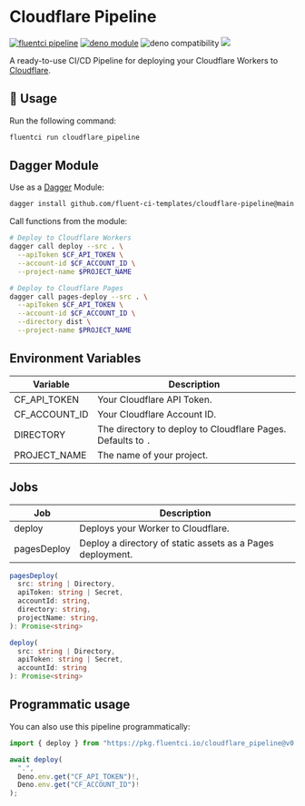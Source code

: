 # Cloudflare Pipeline

[![fluentci pipeline](https://img.shields.io/badge/dynamic/json?label=pkg.fluentci.io&labelColor=%23000&color=%23460cf1&url=https%3A%2F%2Fapi.fluentci.io%2Fv1%2Fpipeline%2Fcloudflare_pipeline&query=%24.version)](https://pkg.fluentci.io/cloudflare_pipeline)
[![deno module](https://shield.deno.dev/x/cloudflare_pipeline)](https://deno.land/x/cloudflare_pipeline)
![deno compatibility](https://shield.deno.dev/deno/^1.34)
[![](https://img.shields.io/codecov/c/gh/fluent-ci-templates/cloudflare-pipeline)](https://codecov.io/gh/fluent-ci-templates/cloudflare-pipeline)

A ready-to-use CI/CD Pipeline for deploying your Cloudflare Workers to [Cloudflare](https://cloudflare.com).

## 🚀 Usage

Run the following command:

```bash
fluentci run cloudflare_pipeline
```

## Dagger Module

Use as a [Dagger](https://dagger.io) Module:

```bash
dagger install github.com/fluent-ci-templates/cloudflare-pipeline@main
```

Call functions from the module:

```bash
# Deploy to Cloudflare Workers
dagger call deploy --src . \
  --apiToken $CF_API_TOKEN \
  --account-id $CF_ACCOUNT_ID \
  --project-name $PROJECT_NAME

# Deploy to Cloudflare Pages
dagger call pages-deploy --src . \
  --apiToken $CF_API_TOKEN \
  --account-id $CF_ACCOUNT_ID \
  --directory dist \
  --project-name $PROJECT_NAME
```

## Environment Variables

| Variable      | Description                                                  |
|---------------|--------------------------------------------------------------|
| CF_API_TOKEN  | Your Cloudflare API Token.                                   |
| CF_ACCOUNT_ID | Your Cloudflare Account ID.                                  |
| DIRECTORY     | The directory to deploy to Cloudflare Pages. Defaults to `.` |
| PROJECT_NAME  | The name of your project.                                    |

## Jobs

| Job         | Description                                                |
|-------------|------------------------------------------------------------|
| deploy      | Deploys your Worker to Cloudflare.                         |
| pagesDeploy | Deploy a directory of static assets as a Pages deployment. |

```typescript
pagesDeploy(
  src: string | Directory,
  apiToken: string | Secret,
  accountId: string,
  directory: string,
  projectName: string,
): Promise<string>

deploy(
  src: string | Directory,
  apiToken: string | Secret,
  accountId: string
): Promise<string>
```

## Programmatic usage

You can also use this pipeline programmatically:

```typescript
import { deploy } from "https://pkg.fluentci.io/cloudflare_pipeline@v0.7.4/mod.ts";

await deploy(
  ".", 
  Deno.env.get("CF_API_TOKEN")!, 
  Deno.env.get("CF_ACCOUNT_ID")!
);
```

